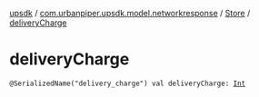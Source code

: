 [upsdk](../../index.md) / [com.urbanpiper.upsdk.model.networkresponse](../index.md) / [Store](index.md) / [deliveryCharge](./delivery-charge.md)

# deliveryCharge

`@SerializedName("delivery_charge") val deliveryCharge: `[`Int`](https://kotlinlang.org/api/latest/jvm/stdlib/kotlin/-int/index.html)
